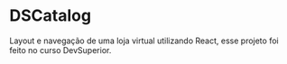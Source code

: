 # DSCatalog

Layout e navegação de uma loja virtual utilizando React, esse projeto foi feito no curso DevSuperior.
